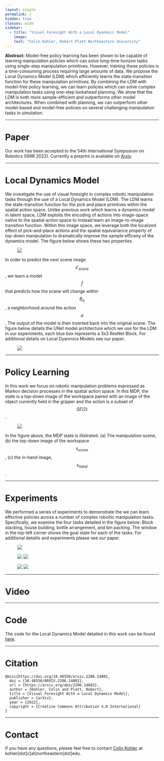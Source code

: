 ```yaml
---
layout: single
permalink: /
hidden: true
classes: wide
sidebar:
  - title: "Visual Foresight With a Local Dyanmics Model"
    image: 
    text: "Colin Kohler, Robert Platt Northeastern University" 
---
```

<script type="text/javascript" src="https://cdn.mathjax.org/mathjax/latest/MathJax.js?config=TeX-AMS-MML_HTMLorMML"></script>

**Abstract:** Model-free policy learning has been shown to be capable of learning manipulation policies which can 
solve long-time horizon tasks using single-step manipulation primitives. However, training these 
policies is a time-consuming process requiring large amounts of data. We propose the Local Dynamics 
Model (LDM) which efficiently learns the state-transition function for these manipulation primitives. 
By combining the LDM with model-free policy learning, we can learn policies which can solve complex 
manipulation tasks using one-step lookahead planning. We show that the LDM is both more sample-efficient 
and outperforms other model architectures. When combined with planning, we can outperform other 
model-based and model-free policies on several challenging manipulation tasks in simulation. 

----

# Paper
Our work has been accepted to the 54th International Symposium on Robotics (ISRR 2022). Currently a preprint is
avaliable on [Arxiv](https://arxiv.org/pdf/2206.14802.pdf).

----

# Local Dynamics Model
We investigate the use of visual foresight in complex robotic manipulation tasks through the use of a Local
Dynamics Model (LDM). The LDM learns the state-transition function for the pick and place primitves within the 
spatial action space. Unlike previous work which learns a dynamics model in latent space, LDM exploits the encoding
of actions into image-space native to the spatial action space to instead learn an image-to-image transition function.
Within this image space, we leverage both the localized effect of pick-and-place actions and the spatial equivariance
property of top-down manipulation to dramatically improve the sample efficeny of the dynamics model. The figure below
shows these two properties.

<figure>
  <a href="{{ "/assets/images/ldm_ex.png" | relative_url }}"><img src="{{  "/assets/images/ldm_ex.png" | relative_url }}"></a>
</figure>

In order to predict the next scene image $$s'_{scene}$$, we learn a model $$\bar{f}$$ that predicts how the scene will 
change within $$B_a$$, a neighborhood around the action $$a$$. The output of the model is then inserted back into the 
original scene. The figure below details the UNet model architecture which we use for the LDM in our experiments,
each blue box represents a 3x3 ResNet Block. For additional details on Local Dyanmics Models see our paper.

<figure>
  <a href="{{ "/assets/images/ldm_model_sm.png" | relative_url }}"><img src="{{ "/assets/images/ldm_model_sm.png" | relative_url }}"></a>
</figure>

----

# Policy Learning 

In this work we focus on robotic manipulation problems expressed as Markov decision processes in the spatial action space. In this MDP,
the state is a top-down image of the workspace paired with an image of the object currently held in the gripper and the action is a 
subset of $$SE(2)$$. 

<figure>
  <a href="{{ "/assets/images/manip_details.png" | relative_url }}"><img src="{{ "/assets/images/manip_details.png" | relative_url }}"></a>
</figure>

In the figure above, the MDP state is illistrated. (a) The manipulation scene, (b) the top-down image of the workspace $$s_{scene}$$, 
(c) the in-hand image, $$s_{hand}$$.

----

# Experiments
We performed a series of experiments to demonstrate the we can learn effective policies across a number of complex roboitic manipulation
tasks. Specifically, we examine the four tasks detailed in the figure below: Block stacking, house building, bottle arrangement, and 
bin packing. The window in the top-left corner shows the goal state for each of the tasks. For additional detalils and experiments 
please see our paper.

<figure>
  <a href="{{ "/assets/images/domain_ex.png" | relative_url }}"><img src="{{ "/assets/images/domain_ex.png" | relative_url }}"></a>
</figure>

<figure class="half">
  <a href="{{ "/assets/images/block_stacking_3_learning_curve.png" | relative_url }}"><img src="{{ "/assets/images/block_stacking_3_learning_curve.png" | relative_url }}"></a>
  <a href="{{ "/assets/images/house_2_learning_curve.png" | relative_url }}"><img src="{{ "/assets/images/house_2_learning_curve.png" | relative_url }}"></a>
</figure>

<figure class="half">
  <a href="{{ "/assets/images/bottle_tray_learning_curve.png" | relative_url }}"><img src="{{ "/assets/images/bottle_tray_learning_curve.png" | relative_url }}"></a>
  <a href="{{ "/assets/images/bin_packing_learning_curve.png" | relative_url }}"><img src="{{ "/assets/images/bin_packing_learning_curve.png" | relative_url }}"></a>
</figure>

----

# Video

----

# Code
The code for the Local Dynamics Model detailed in this work can be found [here](https://github.com/ColinKohler/LocalDynamicsModel).

----

# Citation
```
@misc{https://doi.org/10.48550/arxiv.2206.14802,
  doi = {10.48550/ARXIV.2206.14802},
  url = {https://arxiv.org/abs/2206.14802},
  author = {Kohler, Colin and Platt, Robert},
  title = {Visual Foresight With a Local Dynamics Model},
  publisher = {arXiv},
  year = {2022},
  copyright = {Creative Commons Attribution 4.0 International}
}

```

----

# Contact
If you have any questions, please feel free to contact [Colin Kohler](https://colinkohler.github.io/webpage/) at kohler[dot]c[at]northeastern[dot]edu.
